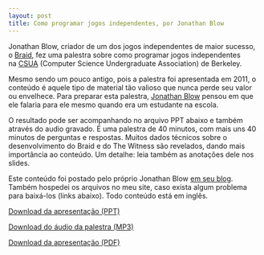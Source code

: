 ```yaml
---
layout: post
title: Como programar jogos independentes, por Jonathan Blow
---
```


Jonathan Blow, criador de um dos jogos independentes de maior sucesso, o [Braid](http://braid-game.com/ "Braid"), fez uma palestra sobre como programar jogos independentes na [CSUA](http://csua.berkeley.edu/ "CSUA") (Computer Science Undergraduate Association) de Berkeley.

Mesmo sendo um pouco antigo, pois a palestra foi apresentada em 2011, o conteúdo é aquele tipo de material tão valioso que nunca perde seu valor ou envelhece. Para preparar esta palestra, [Jonathan Blow](https://twitter.com/Jonathan_Blow "Jonathan Blow") pensou em que ele falaria para ele mesmo quando era um estudante na escola.

O resultado pode ser acompanhando no arquivo PPT abaixo e também através do audio gravado. É uma palestra de 40 minutos, com mais uns 40 minutos de perguntas e respostas. Muitos dados técnicos sobre o desenvolvimento do Braid e do The Witness são revelados, dando mais importância ao conteúdo. Um detalhe: leia também as anotações dele nos slides.

Este conteúdo foi postado pelo próprio Jonathan Blow [em seu blog](http://the-witness.net/news/2011/06/how-to-program-independent-games/ "Blog"). Também hospedei os arquivos no meu site, caso exista algum problema para baixá-los (links abaixo). Todo conteúdo está em inglês.

[Download da apresentação (PPT)](https://s3-sa-east-1.amazonaws.com/blog-gd/download/CSUA_talk.ppt "Apresentação")

[Download do áudio da palestra (MP3)](https://s3-sa-east-1.amazonaws.com/blog-gd/download/CSUA_talk.mp3 "Audio")

[Download da apresentação (PDF)](https://s3-sa-east-1.amazonaws.com/blog-gd/download/CSUA_talk.pdf)
